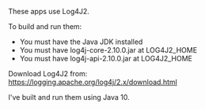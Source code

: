 These apps use Log4J2.

To build and run them:

- You must have the Java JDK installed
- You must have log4j-core-2.10.0.jar at LOG4J2_HOME
- You must have log4j-api-2.10.0.jar  at LOG4J2_HOME

Download Log4J2 from: https://logging.apache.org/log4j/2.x/download.html

I've built and run them using Java 10.
